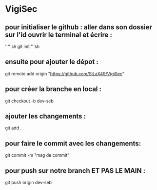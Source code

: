 # VigiSec

## pour initialiser le github : aller dans son dossier sur l'id ouvrir le terminal et écrire :

'''' sh 
  git init
'''sh
## ensuite pour ajouter le dépot :

git remote add origin "https://github.com/SiLaX49/VigiSec"

## pour créer la branche en local :

git checkout -b dev-seb

## ajouter les changements :

git add .

## pour faire le commit avec les changements:

git commit -m "msg de commit"

## pour push sur notre branch ET PAS LE MAIN :

git push origin dev-seb
